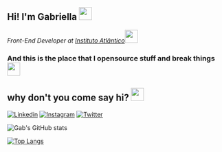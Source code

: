 ## Hi! I'm Gabriella <img src="https://cultofthepartyparrot.com/parrots/hd/flowerparrot.gif" width="30">  
<p><em>Front-End Developer at <a href="https://www.atlantico.com.br">Instituto Atlântico</a><img src="https://media.giphy.com/media/WUlplcMpOCEmTGBtBW/giphy.gif" width="30"> 
</em></p>

### And this is the place that I opensource stuff and break things <img src="https://images.squarespace-cdn.com/content/v1/5a57b2156f4ca323cbeb0846/1613238916584-ZG3SYRWUW2PALBFMIZCT/SADSticker-Emoji.gif" width="30"> 

## why don't you come say hi? <img src="https://user-images.githubusercontent.com/42378118/110234147-e3259600-7f4e-11eb-95be-0c4047144dea.gif" width="30"><br>


[![Linkedin](https://img.shields.io/badge/LinkedIn-0077B5?style=for-the-badge&logo=linkedin&logoColor=white)](https://www.linkedin.com/in/g4briella-alves/)
[![Instagram](https://img.shields.io/badge/Instagram-E4405F?style=for-the-badge&logo=instagram&logoColor=white)](https://www.instagram.com/gabfps/)
[![Twitter](https://img.shields.io/badge/Twitter-1DA1F2?style=for-the-badge&logo=twitter&logoColor=white)](https://twitter.com/gabtuit)

![Gab's GitHub stats](https://github-readme-stats.vercel.app/api?username=g4bdev&show_icons=true&theme=cobalt)


[![Top Langs](https://github-readme-stats.vercel.app/api/top-langs/?username=g4bdev&layout=compact)](https://github.com/g4bdev/github-readme-stats)


